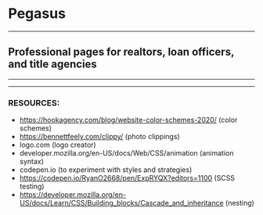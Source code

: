 # Pegasus

---
## Professional pages for realtors, loan officers, and title agencies

---


---
### RESOURCES:
- https://hookagency.com/blog/website-color-schemes-2020/  (color schemes)
- https://bennettfeely.com/clippy/  (photo clippings)
- logo.com  (logo creator)
- developer.mozilla.org/en-US/docs/Web/CSS/animation (animation syntax)
- codepen.io  (to experiment with styles and strategies)
- https://codepen.io/RyanO2668/pen/ExpRYQX?editors=1100 (SCSS testing)
- https://developer.mozilla.org/en-US/docs/Learn/CSS/Building_blocks/Cascade_and_inheritance (nesting)
